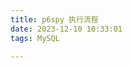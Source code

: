 ```yaml
---
title: p6spy 执行流程
date: 2023-12-10 10:33:01
tags: MySQL

---
```

<!--stackedit_data:
eyJoaXN0b3J5IjpbNTI3NDUwODI3XX0=
-->